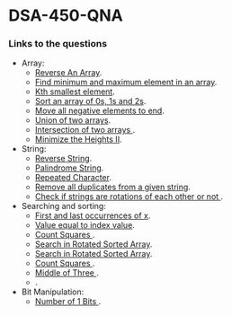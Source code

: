 # DSA-450-QNA

### Links to the questions
  - Array:
    - [Reverse An Array](https://practice.geeksforgeeks.org/problems/reverse-an-array/1).
    - [Find minimum and maximum element in an array](https://practice.geeksforgeeks.org/problems/find-minimum-and-maximum-element-in-an-array4428).
    - [Kth smallest element](https://practice.geeksforgeeks.org/problems/kth-smallest-element5635).
    - [Sort an array of 0s, 1s and 2s](https://practice.geeksforgeeks.org/problems/sort-an-array-of-0s-1s-and-2s4231).
    - [Move all negative elements to end](https://www.geeksforgeeks.org/move-negative-numbers-beginning-positive-end-constant-extra-space/). 
    - [Union of two arrays](https://practice.geeksforgeeks.org/problems/union-of-two-arrays3538).
    - [Intersection of two arrays ](https://leetcode.com/problems/intersection-of-two-arrays/submissions/).
    - [Minimize the Heights II](https://practice.geeksforgeeks.org/problems/minimize-the-heights3351).
  - String:
    - [Reverse String](https://leetcode.com/problems/reverse-string).
    - [Palindrome String](https://practice.geeksforgeeks.org/problems/palindrome-string0817).
    - [Repeated Character](https://practice.geeksforgeeks.org/problems/repeated-character2058).
    - [Remove all duplicates from a given string](https://practice.geeksforgeeks.org/problems/remove-all-duplicates-from-a-given-string4321).
    - [Check if strings are rotations of each other or not ](https://practice.geeksforgeeks.org/problems/check-if-strings-are-rotations-of-each-other-or-not-1587115620).
  - Searching and sorting:
    - [First and last occurrences of x](https://practice.geeksforgeeks.org/problems/first-and-last-occurrences-of-x3116).
    - [Value equal to index value](https://practice.geeksforgeeks.org/problems/value-equal-to-index-value1330).
    - [Count Squares ](https://practice.geeksforgeeks.org/problems/count-squares3649).
    - [ Search in Rotated Sorted Array](https://leetcode.com/problems/search-in-rotated-sorted-array).
    - [Search in Rotated Sorted Array](https://leetcode.com/problems/search-in-rotated-sorted-array).
    - [Count Squares ](https://practice.geeksforgeeks.org/problems/count-squares3649).
    - [Middle of Three ](https://practice.geeksforgeeks.org/problems/count-squares3649).
    - []().
  - Bit Manipulation:
    - [Number of 1 Bits ](https://practice.geeksforgeeks.org/problems/set-bits0143).
